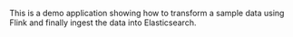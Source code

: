 This is a demo application showing how to transform a sample data using Flink and finally ingest the data into Elasticsearch.

